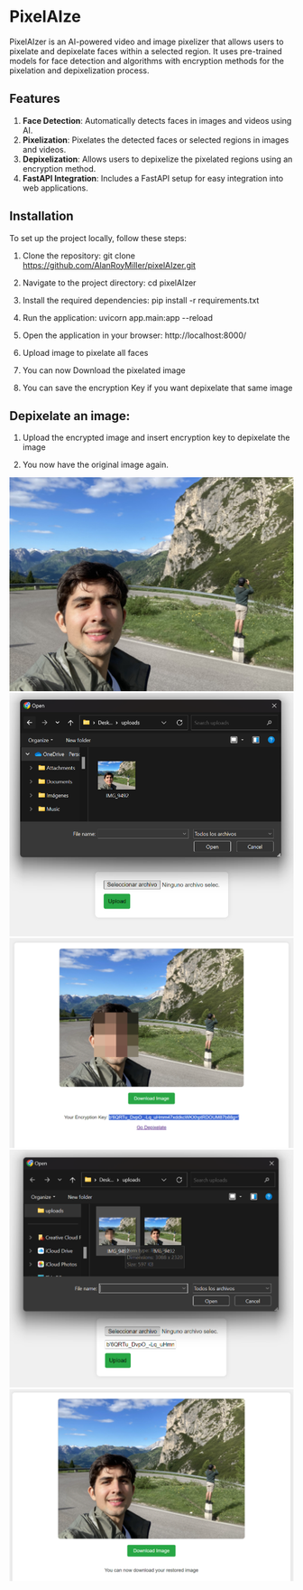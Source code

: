 # PixelAIze

PixelAIzer is an AI-powered video and image pixelizer that allows users to pixelate and depixelate faces within a selected region. It uses pre-trained models for face detection and algorithms with encryption methods for the pixelation and depixelization process.

## Features

1. **Face Detection**: Automatically detects faces in images and videos using AI.
2. **Pixelization**: Pixelates the detected faces or selected regions in images and videos.
3. **Depixelization**: Allows users to depixelize the pixelated regions using an encryption method.
4. **FastAPI Integration**: Includes a FastAPI setup for easy integration into web applications.

## Installation

To set up the project locally, follow these steps:

1. Clone the repository:
git clone https://github.com/AlanRoyMiller/pixelAIzer.git

2. Navigate to the project directory:
cd pixelAIzer

3. Install the required dependencies:
pip install -r requirements.txt

4. Run the application:
uvicorn app.main:app --reload

5. Open the application in your browser:
http://localhost:8000/

6. Upload image to pixelate all faces

7. You can now Download the pixelated image 

8. You can save the encryption Key if you want depixelate that same image

## Depixelate an image:

1. Upload the encrypted image and insert encryption key to depixelate the image

2. You now have the original image again.


![Alt Text](Original_image.JPG)
![Alt Text](upload_original.png)
![Alt Text](download_pixelated.png)
![Alt Text](upload_pixelated.png)
![Alt Text](download_restored.png)
